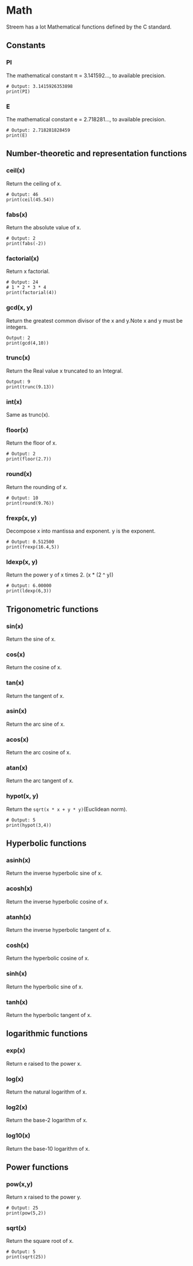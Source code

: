 # Math
Streem has a lot Mathematical functions defined by the C standard.  

## Constants

### PI
The mathematical constant π = 3.141592…, to available precision.    
```
# Output: 3.1415926353898
print(PI)
```

### E
The mathematical constant e = 2.718281…, to available precision.  
```
# Output: 2.718281828459 
print(E)
```

## Number-theoretic and representation functions

### ceil(x)
Return the ceiling of x.  
```
# Output: 46
print(ceil(45.54))
```

### fabs(x)
Return the absolute value of x.  
```
# Output: 2
print(fabs(-2))
```

### factorial(x)
Return x factorial.
```
# Output: 24
# 1 * 2 * 3 * 4
print(factorial(4))
```  

### gcd(x, y)
Return the greatest common divisor of the x and y.Note x and y must be integers.
```
Output: 2
print(gcd(4,10))
```

### trunc(x)
Return the Real value x truncated to an Integral.  
```
Output: 9
print(trunc(9.13))
```  

### int(x)
Same as trunc(x).  

### floor(x)
Return the floor of x.  
```
# Output: 2
print(floor(2.7))
```

### round(x)
Return the rounding of x.  
```
# Output: 10
print(round(9.76))
```

### frexp(x, y)
Decompose x into mantissa and exponent. y is the exponent. 
```
# Output: 0.512500
print(frexp(16.4,5))
``` 

### ldexp(x, y)
Return the power y of x times 2. (x * (2 ^ y))
```
# Output: 6.00000
print(ldexp(6,3))
```     

## Trigonometric functions

### sin(x)
Return the sine of x.  

### cos(x)
Return the cosine of x.  

### tan(x)
Return the tangent of x.  

### asin(x)
Return the arc sine of x.  

### acos(x)
Return the arc cosine of x.  

### atan(x)
Return the arc tangent of x.  

### hypot(x, y)
Return the `sqrt(x * x + y * y)`(Euclidean norm).  
```
# Output: 5
print(hypot(3,4))
```  

## Hyperbolic functions

### asinh(x)
Return the inverse hyperbolic sine of x.  

### acosh(x)
Return the inverse hyperbolic cosine of x.  

### atanh(x)
Return the inverse hyperbolic tangent of x.  

### cosh(x)
Return the hyperbolic cosine of x.  

### sinh(x)
Return the hyperbolic sine of x.  

### tanh(x)
Return the hyperbolic tangent of x.  

## logarithmic functions

### exp(x)
Return e raised to the power x.  

### log(x)
Return the natural logarithm of x.  

### log2(x)
Return the base-2 logarithm of x.  

### log10(x)
Return the base-10 logarithm of x.  

## Power functions

### pow(x,y)
Return x raised to the power y.
```
# Output: 25
print(pow(5,2))
```  

### sqrt(x)
Return the square root of x.
```
# Output: 5
print(sqrt(25))
```  